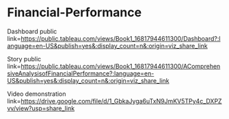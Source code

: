 # Financial-Performance

Dashboard public link=https://public.tableau.com/views/Book1_16817944611300/Dashboard?:language=en-US&publish=yes&:display_count=n&:origin=viz_share_link

Story public link=https://public.tableau.com/views/Book1_16817944611300/AComprehensiveAnalysisofFinancialPerformance?:language=en-US&publish=yes&:display_count=n&:origin=viz_share_link

Video demonstration link=https://drive.google.com/file/d/1_GbkaJyga6uTxN9JmKV5TPy4c_DXPZvv/view?usp=share_link
